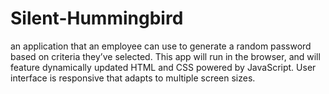 # Silent-Hummingbird

an application that an employee can use to generate a random password based on criteria they’ve selected. This app will run in the browser, and will feature dynamically updated HTML and CSS powered by JavaScript. User interface is responsive that adapts to multiple screen sizes.
